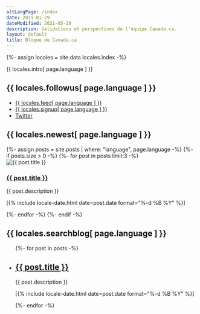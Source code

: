 ```yaml
---
altLangPage: /index
date: 2019-01-29
dateModified: 2021-05-10
description: Validations et perspectives de l’équipe Canada.ca.
layout: default
title: Blogue de Canada.ca
---
```


{%- assign locales = site.data.locales.index -%}
<p>{{ locales.intro[ page.language ] }}</p>
<section class="followus">
	<h2>{{ locales.followus[ page.language ] }}</h2>
	<ul>
		<li><a href="{{ site.baseurl }}/{{ locales.feedurl[ page.language ] }}" class="rss" rel="external"><span class="wb-inv">{{ locales.feed[ page.language ] }}</span></a></li>
		<li><a href="{{ site.baseurl }}/pages/{{ locales.signupurl[ page.language ] }}" class="email" rel="external"><span class="wb-inv">{{ locales.signup[ page.language ] }}</span></a></li>
		<li><a href="https://twitter.com/{{ locales.twitterhandle[ page.language ] }}" class="twitter" rel="external"><span class="wb-inv">Twitter</span></a></li>
	</ul>
</section>
<h2 class="wb-inv">{{ locales.newest[ page.language ] }}</h2>
<div class="row wb-eqht-grd main-card mrgn-tp-lg">
{%- assign posts = site.posts | where: "language", page.language -%}
{%- if posts.size > 0 -%}
	{%- for post in posts limit:3 -%}
	<div class="col-md-4">
		<div class="hght-inhrt">
			<div class="hidden-xs hidden-sm">
				<img src="/images/thumbs/{{ post.date | date: "%F" }}.png" alt="{{ post.title }}" class="img-responsive mrgn-bttm-md thumbnail">
			</div>
			<h3><a href="{{ post.url | remove_first: '/' | remove_first: page.language }}" class="stretched-link">{{ post.title }}</a></h3>
			<p>{{ post.description }}</p>
			<p class="small"><time datetime="{{ post.date | date: "%F" }}" class="nowrap">[{% include locale-date.html date=post.date format="%-d %B %Y" %}]</time></p>
		</div>
	</div>
	{%- endfor -%}
{%- endif -%}
</div>
<h2>{{ locales.searchblog[ page.language ] }}</h2>
<div class="wb-filter">
	<section id="patterns" class="grouped">
		<ul class="list-unstyled">
			{%- for post in posts -%}
			<li>
				<h2 class="h3"><a href="{{ post.url | remove_first: '/' | remove_first: page.language }}">{{ post.title }}</a></h2>
				<p>{{ post.description }}</p>
				<p class="small"><time datetime="{{ post.date | date: "%F" }}" class="nowrap">[{% include locale-date.html date=post.date format="%-d %B %Y" %}]</time></p>
			</li>
			{%- endfor -%}
		</ul>
	</section>
</div>